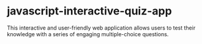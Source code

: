 # javascript-interactive-quiz-app
This interactive and user-friendly web application allows users to test their knowledge with a series of engaging multiple-choice questions.
